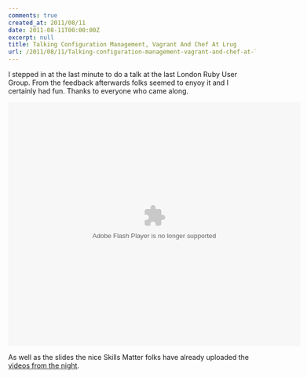 ```yaml
---
comments: true
created_at: 2011/08/11
date: 2011-08-11T00:00:00Z
excerpt: null
title: Talking Configuration Management, Vagrant And Chef At Lrug
url: /2011/08/11/Talking-configuration-management-vagrant-and-chef-at-lrug/
---
```


I stepped in at the last minute to do a talk at the last London Ruby User Group. From the feedback afterwards folks seemed to enyoy it and I certainly had fun. Thanks to everyone who came along.

<object id="__sse8828889" width="595" height="497">
<param name="movie" value="http://static.slidesharecdn.com/swf/ssplayer2.swf?doc=configmanagamentfordevelopmentenvironmentsii-110811103611-phpapp02&rel=0&stripped_title=config-managament-for-development-environments-ii&userName=garethr" /> <param name="allowFullScreen" value="true"/> <param name="allowScriptAccess" value="always"/> <embed name="__sse8828889" src="http://static.slidesharecdn.com/swf/ssplayer2.swf?doc=configmanagamentfordevelopmentenvironmentsii-110811103611-phpapp02&rel=0&stripped_title=config-managament-for-development-environments-ii&userName=garethr" type="application/x-shockwave-flash" allowscriptaccess="always" allowfullscreen="true" width="595" height="497"></embed> </object>

As well as the slides the nice Skills Matter folks have already uploaded the [videos from the night](http://skillsmatter.com/podcast/home/chef-vagrant).
